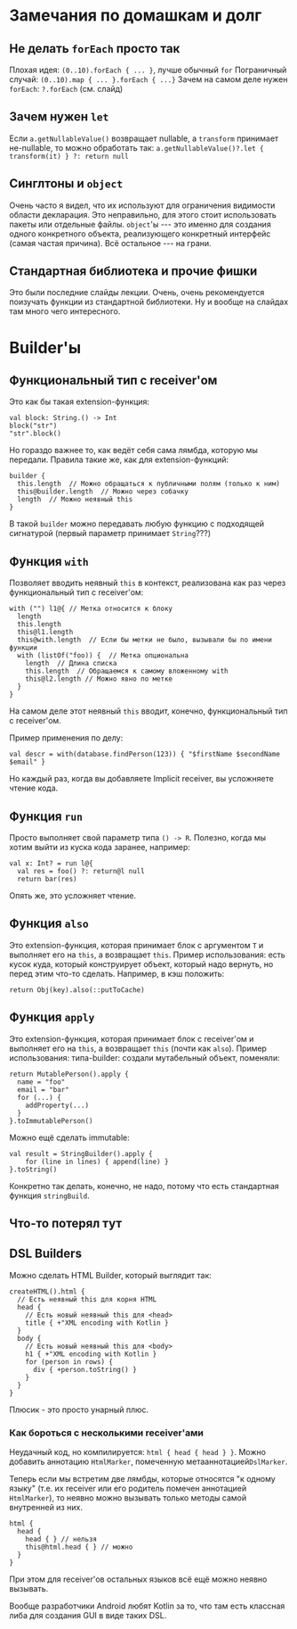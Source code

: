 # Замечания по домашкам и долг

## Не делать `forEach` просто так
Плохая идея: `(0..10).forEach { ... }`, лучше обычный `for`
Пограничный случай: `(0..10).map { ... }.forEach { ...}`
Зачем на самом деле нужен `forEach`: `?.forEach` (см. слайд)

## Зачем нужен `let`
Если `a.getNullableValue()` возвращает nullable, а `transform` принимает не-nullable,
то можно обработать так:
`a.getNullableValue()?.let { transform(it) } ?: return null`

## Синглтоны и `object`
Очень часто я видел, что их используют для ограничения
видимости области декларация. Это неправильно, для этого
стоит использовать пакеты или отдельные файлы.
`object`'ы --- это именно для создания одного конкретного объекта,
реализующего конкретный интерфейс (самая частая причина).
Всё остальное --- на грани.

## Стандартная библиотека и прочие фишки
Это были последние слайды лекции.
Очень, очень рекомендуется поизучать функции из стандартной библиотеки.
Ну и вообще на слайдах там много чего интересного.

# Builder'ы
## Функциональный тип с receiver'ом
Это как бы такая extension-функция:
```
val block: String.() -> Int
block("str")
"str".block()
```

Но гораздо важнее то, как ведёт себя сама лямбда, которую мы передали.
Правила такие же, как для extension-функций:
```
builder {
  this.length  // Можно обращаться к публичными полям (только к ним)
  this@builder.length  // Можно через собачку
  length  // Можно неявный this
}
```

В такой `builder` можно передавать любую функцию с подходящей сигнатурой
(первый параметр принимает `String`???)

## Функция `with`
Позволяет вводить неявный `this` в контекст, реализована как раз через функциональный тип с receiver'ом:
```
with ("") l1@{ // Метка относится к блоку
  length
  this.length
  this@l1.length
  this@with.length  // Если бы метки не было, вызывали бы по имени функции
  with (listOf("foo)) {  // Метка опциональна
    length  // Длина списка
	this.length  // Обращаемся к самому вложенному with
    this@l2.length // Можно явно по метке
  }
}
```

На самом деле этот неявный `this` вводит, конечно, функциональный тип с receiver'ом.

Пример применения по делу:
```
val descr = with(database.findPerson(123)) { "$firstName $secondName $email" }
```
Но каждый раз, когда вы добавляете Implicit receiver, вы усложняете чтение кода.

## Функция `run`
Просто выполняет свой параметр типа `() -> R`.
Полезно, когда мы хотим выйти из куска кода заранее, например:
```
val x: Int? = run l@{
  val res = foo() ?: return@l null
  return bar(res)
```
Опять же, это усложняет чтение.

## Функция `also`
Это extension-функция, которая принимает блок с аргументом `T` и выполняет его на `this`,
а возвращает `this`.
Пример использования: есть кусок куда, который конструирует объект, который надо вернуть,
но перед этим что-то сделать. Например, в кэш положить:
```
return Obj(key).also(::putToCache)
```

## Функция `apply`
Это extension-функция, которая принимает блок с receiver'ом и выполняет его на `this`,
а возвращает `this` (почти как `also`).
Пример использования: типа-builder: создали мутабельный объект, поменяли:
```
return MutablePerson().apply {
  name = "foo"
  email = "bar"
  for (...) {
    addProperty(...)
  }
}.toImmutablePerson()
```

Можно ещё сделать immutable:
```
val result = StringBuilder().apply {
    for (line in lines) { append(line) }
}.toString()
```
Конкретно так делать, конечно, не надо, потому что есть стандартная функция `stringBuild`.

## Что-то потерял тут

## DSL Builders
Можно сделать HTML Builder, который выглядит так:
```
createHTML().html {
  // Есть неявный this для корня HTML
  head {
    // Есть новый неявный this для <head>
    title { +"XML encoding with Kotlin }
  }
  body {
    // Есть новый неявный this для <body>
    h1 { +"XML encoding with Kotlin }
	for (person in rows) {
	  div { +person.toString() }
	}
  }
}
```

Плюсик - это просто унарный плюс.

### Как бороться с несколькими receiver'ами
Неудачный код, но компилируется: `html { head { head } }`.
Можно добавить аннотацию `HtmlMarker`, помеченную метааннотацией`DslMarker`.

Теперь если мы встретим две лямбды, которые относятся "к одному языку"
(т.е. их receiver или его родитель помечен аннотацией `HtmlMarker`),
то неявно можно вызывать только методы самой внутренней из них.
```
html {
  head {
    head { } // нельзя
	this@html.head { } // можно
  }
}
```
При этом для receiver'ов остальных языков всё ещё можно неявно вызывать.

Вообще разработчики Android любят Kotlin за то, что там есть классная
либа для создания GUI в виде таких DSL.
